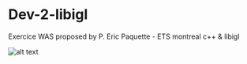 # Dev-2-libigl
Exercice WAS proposed by P. Eric Paquette - ETS montreal 
c++ & libigl 

![alt text](https://github.com/ZouaghiHoussem/RevolutionsSurface/blob/master/ScreenShots/screenshot_1.jpg)


